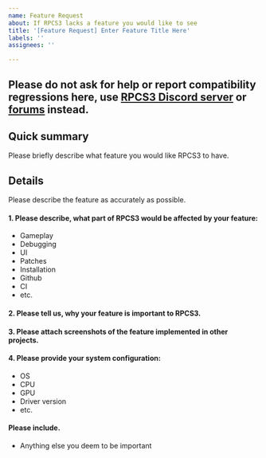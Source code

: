 ```yaml
---
name: Feature Request
about: If RPCS3 lacks a feature you would like to see
title: '[Feature Request] Enter Feature Title Here'
labels: ''
assignees: ''

---
```


## Please do not ask for help or report compatibility regressions here, use [RPCS3 Discord server](https://discord.me/RPCS3) or [forums](https://forums.rpcs3.net/) instead.

## Quick summary
Please briefly describe what feature you would like RPCS3 to have.

## Details

Please describe the feature as accurately as possible.

#### 1. Please describe, what part of RPCS3 would be affected by your feature:
* Gameplay
* Debugging
* UI
* Patches
* Installation
* Github
* CI
* etc.

#### 2. Please tell us, why your feature is important to RPCS3.

#### 3. Please attach screenshots of the feature implemented in other projects.

#### 4. Please provide your system configuration:
* OS
* CPU
* GPU
* Driver version
* etc.

#### Please include.
* Anything else you deem to be important